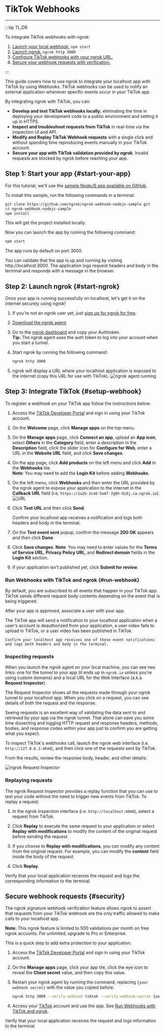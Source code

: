 # TikTok Webhooks
------------

:::tip TL;DR

To integrate TikTok webhooks with ngrok:
1. [Launch your local webhook.](#start-your-app) `npm start`
1. [Launch ngrok.](#start-ngrok) `ngrok http 3000`
1. [Configure TikTok webhooks with your ngrok URL.](#setup-webhook)
1. [Secure your webhook requests with verification.](#security)

:::


This guide covers how to use ngrok to integrate your localhost app with TikTok by using Webhooks.
TikTok webhooks can be used to notify an external application whenever specific events occur in your TikTok app. 

By integrating ngrok with TikTok, you can:

- **Develop and test TikTok webhooks locally**, eliminating the time in deploying your development code to a public environment and setting it up in HTTPS.
- **Inspect and troubleshoot requests from TikTok** in real-time via the inspection UI and API.
- **Modify and Replay TikTok Webhook requests** with a single click and without spending time reproducing events manually in your TikTok account.
- **Secure your app with TikTok validation provided by ngrok**. Invalid requests are blocked by ngrok before reaching your app.


## **Step 1**: Start your app {#start-your-app}

For this tutorial, we'll use the [sample NodeJS app available on GitHub](https://github.com/ngrok/ngrok-webhook-nodejs-sample). 

To install this sample, run the following commands in a terminal:

```bash
git clone https://github.com/ngrok/ngrok-webhook-nodejs-sample.git
cd ngrok-webhook-nodejs-sample
npm install
```

This will get the project installed locally.

Now you can launch the app by running the following command: 

```bash
npm start
```

The app runs by default on port 3000. 

You can validate that the app is up and running by visiting http://localhost:3000. The application logs request headers and body in the terminal and responds with a message in the browser.


## **Step 2**: Launch ngrok {#start-ngrok}

Once your app is running successfully on localhost, let's get it on the internet securely using ngrok! 

1. If you're not an ngrok user yet, just [sign up for ngrok for free](https://ngrok.com/signup).

1. [Download the ngrok agent](https://ngrok.com/download).

1. Go to the [ngrok dashboard](https://dashboard.ngrok.com) and copy your Authtoken. <br />
    **Tip:** The ngrok agent uses the auth token to log into your account when you start a tunnel.
    
1. Start ngrok by running the following command:
    ```bash
    ngrok http 3000
    ```

1. ngrok will display a URL where your localhost application is exposed to the internet (copy this URL for use with TikTok).
    ![ngrok agent running](/img/integrations/launch_ngrok_tunnel.png)


## **Step 3**: Integrate TikTok {#setup-webhook}

To register a webhook on your TikTok app follow the instructions below:

1. Access the [TikTok Developer Portal](https://developers.tiktok.com/) and sign in using your TikTok account.

1. On the **Welcome** page, click **Manage apps** on the top menu.

1. On the **Manage apps** page, click **Connect an app**, upload an **App icon**, select **Others** in the **Category** field, enter a description in the **Description** field, click the slider icon for **Configure for Web**, enter a URL in the **Website URL** field, and click **Save changes**.

1. On the app page, click **Add products** on the left menu and click **Add** in the **Webhooks** tile.<br />
    **Note**: You may need to add the **Login Kit** before adding **Webhooks**.

1. On the left menu, click **Webhooks** and then enter the URL provided by the ngrok agent to expose your application to the internet in the **Callback URL** field (i.e. `https://1a2b-3c4d-5e6f-7g8h-9i0j.sa.ngrok.io`).
    ![URL](img/ngrok_url_configuration_tiktok.png)

1. Click **Test URL** and then click **Send**.

    Confirm your localhost app receives a notification and logs both headers and body in the terminal.

1. On the **Test event sent** popup, confirm the message **200 OK** appears and then click **Done**.

1. Click **Save changes**.
    **Note**: You may need to enter values for the **Terms of Service URL**, **Privacy Policy URL**, and **Redirect domain** fields in the **Login Kit** section.

1. If your application isn't published yet, click **Submit for review**.


### Run Webhooks with TikTok and ngrok {#run-webhook}

By default, you are subscribed to all events that happen in your TikTok app.
TikTok sends different request body contents depending on the event that is being triggered.

After your app is approved, associate a user with your app. 

The TikTok app will send a notification to your localhost application when a user's account is deauthorized from your application, a user video fails to upload in TikTok, or a user video has been published in TikTok.

    Confirm your localhost app receives one of these event notifications and logs both headers and body in the terminal.


### Inspecting requests

When you launch the ngrok agent on your local machine, you can see two links: one for the tunnel to your app (it ends up in `ngrok.io` unless you're using custom domains) and a local URL for the Web Interface (a.k.a **Request Inspector**).

The Request Inspector shows all the requests made through your ngrok tunnel to your localhost app. When you click on a request, you can see details of both the request and the response.

Seeing requests is an excellent way of validating the data sent to and retrieved by your app via the ngrok tunnel. That alone can save you some time dissecting and logging HTTP request and response headers, methods, bodies, and response codes within your app just to confirm you are getting what you expect.

To inspect TikTok's webhooks call, launch the ngrok web interface (i.e. `http://127.0.0.1:4040`), and then click one of the requests sent by TikTok.

From the results, review the response body, header, and other details:

![ngrok Request Inspector](img/ngrok_introspection_tiktok_webhooks.png)


### Replaying requests

The ngrok Request Inspector provides a replay function that you can use to test your code without the need to trigger new events from TikTok. To replay a request:

1. In the ngrok inspection interface (i.e. `http://localhost:4040`), select a request from TikTok.

1. Click **Replay** to execute the same request to your application or select **Replay with modifications** to modify the content of the original request before sending the request.

1. If you choose to **Replay with modifications**, you can modify any content from the original request. For example, you can modify the **content** field inside the body of the request.

1. Click **Replay**.

Verify that your local application receives the request and logs the corresponding information to the terminal.


## Secure webhook requests {#security}

The ngrok signature webhook verification feature allows ngrok to assert that requests from your TikTok webhook are the only traffic allowed to make calls to your localhost app.

**Note:** This ngrok feature is limited to 500 validations per month on free ngrok accounts. For unlimited, upgrade to Pro or Enterprise.

This is a quick step to add extra protection to your application.

1. Access the [TikTok Developer Portal](https://developers.tiktok.com/) and sign in using your TikTok account.

1. On the **Manage apps** page, click your app tile, click the eye icon to reveal the **Client secret** value, and then copy this value.

1. Restart your ngrok agent by running the command, replacing `{your webhook secret}` with the value you copied before:
    ```bash
    ngrok http 3000 --verify-webhook tiktok --verify-webhook-secret {your webhook secret}
    ```

1. Access your [TikTok](https://www.tiktok.com/) account and use the app. See [Run Webhooks with TikTok and ngrok](#run-webhook).

Verify that your local application receives the request and logs information to the terminal.
